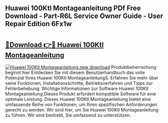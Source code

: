 ## Huawei 100Ktl Montageanleitung PDf Free Download - Part-R6L Service Owner Guide - User Repair Edition 6Fx1w

# <h2><a href="http://df6h7a.blite.top/?on=Huawei+100Ktl+Montageanleitung">🔗Download 👉🔴 Huawei 100Ktl Montageanleitung</a></h2>

[![Huawei 100Ktl Montageanleitung new download](https://i.imgur.com/lujVjoI.png)](http://df6h7a.blite.top/?on=Huawei+100Ktl+Montageanleitung)
Produktbeherrschung beginnt hier Entdecken Sie mit diesem Benutzerhandbuch das volle Potenzial Ihres Huawei 100Ktl MontageanleitungS. Erfahren Sie mehr über seine Funktionen, Installationsschritte, Betriebsverfahren und Tipps zur Fehlerbehebung. Wichtige Informationen zur Software Huawei 100Ktl Montageanleitung Dieses Produkt erfordert kompatible Software für eine optimale Leistung. Dieses Huawei 100Ktl Montageanleitung bietet eine umfassende Reihe von Funktionen, um Ihren spezifischen Anforderungen gerecht zu werden. Wir sind hier, um Sie Huawei 100Ktl Montageanleitung zu führen. Wir sind bestrebt, Sie umfassend zu unterstützen.
